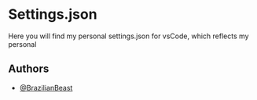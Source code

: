 
# Settings.json

Here you will find my personal settings.json for vsCode, which reflects my personal


## Authors

- [@BrazilianBeast](https://www.github.com/BrazilianBeast)

